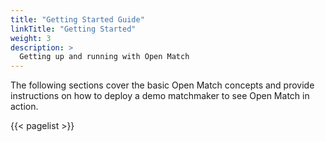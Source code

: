 ```yaml
---
title: "Getting Started Guide"
linkTitle: "Getting Started"
weight: 3
description: >
  Getting up and running with Open Match
---
```


The following sections cover the basic Open Match concepts and provide instructions on
how to deploy a demo matchmaker to see Open Match in action.

{{< pagelist >}}
